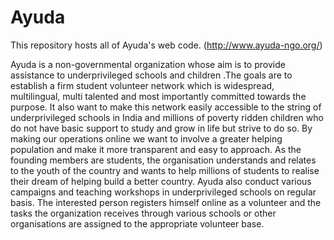 Ayuda
=====

This repository hosts all of Ayuda's web code. (http://www.ayuda-ngo.org/)

Ayuda is a non-governmental organization whose aim is to provide assistance to underprivileged schools and children .The goals are to establish a firm student volunteer network which is widespread, multilingual, multi talented and most importantly committed towards the purpose. It also want to make this network easily accessible to the string of underprivileged schools in India and millions of poverty ridden children who do not have basic support to study and grow in life but strive to do so. By making our operations online we want to involve a greater helping population and make it more transparent and easy to approach. As the founding members are students, the organisation understands and relates to the youth of the country and wants to help millions of students to realise their dream of helping build a better country. Ayuda also conduct various campaigns and teaching workshops in underprivileged schools on regular basis. The interested person registers himself online as a volunteer and the tasks the organization receives through various schools or other organisations are assigned to the appropriate volunteer base.
